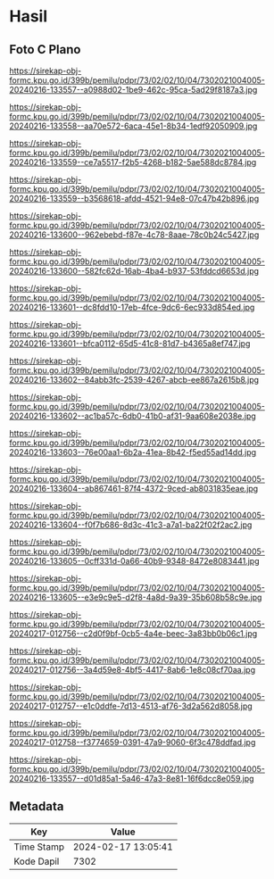 # Hasil

## Foto C Plano

https://sirekap-obj-formc.kpu.go.id/399b/pemilu/pdpr/73/02/02/10/04/7302021004005-20240216-133557--a0988d02-1be9-462c-95ca-5ad29f8187a3.jpg

https://sirekap-obj-formc.kpu.go.id/399b/pemilu/pdpr/73/02/02/10/04/7302021004005-20240216-133558--aa70e572-6aca-45e1-8b34-1edf92050909.jpg

https://sirekap-obj-formc.kpu.go.id/399b/pemilu/pdpr/73/02/02/10/04/7302021004005-20240216-133559--ce7a5517-f2b5-4268-b182-5ae588dc8784.jpg

https://sirekap-obj-formc.kpu.go.id/399b/pemilu/pdpr/73/02/02/10/04/7302021004005-20240216-133559--b3568618-afdd-4521-94e8-07c47b42b896.jpg

https://sirekap-obj-formc.kpu.go.id/399b/pemilu/pdpr/73/02/02/10/04/7302021004005-20240216-133600--962ebebd-f87e-4c78-8aae-78c0b24c5427.jpg

https://sirekap-obj-formc.kpu.go.id/399b/pemilu/pdpr/73/02/02/10/04/7302021004005-20240216-133600--582fc62d-16ab-4ba4-b937-53fddcd6653d.jpg

https://sirekap-obj-formc.kpu.go.id/399b/pemilu/pdpr/73/02/02/10/04/7302021004005-20240216-133601--dc8fdd10-17eb-4fce-9dc6-6ec933d854ed.jpg

https://sirekap-obj-formc.kpu.go.id/399b/pemilu/pdpr/73/02/02/10/04/7302021004005-20240216-133601--bfca0112-65d5-41c8-81d7-b4365a8ef747.jpg

https://sirekap-obj-formc.kpu.go.id/399b/pemilu/pdpr/73/02/02/10/04/7302021004005-20240216-133602--84abb3fc-2539-4267-abcb-ee867a2615b8.jpg

https://sirekap-obj-formc.kpu.go.id/399b/pemilu/pdpr/73/02/02/10/04/7302021004005-20240216-133602--ac1ba57c-6db0-41b0-af31-9aa608e2038e.jpg

https://sirekap-obj-formc.kpu.go.id/399b/pemilu/pdpr/73/02/02/10/04/7302021004005-20240216-133603--76e00aa1-6b2a-41ea-8b42-f5ed55ad14dd.jpg

https://sirekap-obj-formc.kpu.go.id/399b/pemilu/pdpr/73/02/02/10/04/7302021004005-20240216-133604--ab867461-87f4-4372-9ced-ab8031835eae.jpg

https://sirekap-obj-formc.kpu.go.id/399b/pemilu/pdpr/73/02/02/10/04/7302021004005-20240216-133604--f0f7b686-8d3c-41c3-a7a1-ba22f02f2ac2.jpg

https://sirekap-obj-formc.kpu.go.id/399b/pemilu/pdpr/73/02/02/10/04/7302021004005-20240216-133605--0cff331d-0a66-40b9-9348-8472e8083441.jpg

https://sirekap-obj-formc.kpu.go.id/399b/pemilu/pdpr/73/02/02/10/04/7302021004005-20240216-133605--e3e9c9e5-d2f8-4a8d-9a39-35b608b58c9e.jpg

https://sirekap-obj-formc.kpu.go.id/399b/pemilu/pdpr/73/02/02/10/04/7302021004005-20240217-012756--c2d0f9bf-0cb5-4a4e-beec-3a83bb0b06c1.jpg

https://sirekap-obj-formc.kpu.go.id/399b/pemilu/pdpr/73/02/02/10/04/7302021004005-20240217-012756--3a4d59e8-4bf5-4417-8ab6-1e8c08cf70aa.jpg

https://sirekap-obj-formc.kpu.go.id/399b/pemilu/pdpr/73/02/02/10/04/7302021004005-20240217-012757--e1c0ddfe-7d13-4513-af76-3d2a562d8058.jpg

https://sirekap-obj-formc.kpu.go.id/399b/pemilu/pdpr/73/02/02/10/04/7302021004005-20240217-012758--f3774659-0391-47a9-9060-6f3c478ddfad.jpg

https://sirekap-obj-formc.kpu.go.id/399b/pemilu/pdpr/73/02/02/10/04/7302021004005-20240216-133557--d01d85a1-5a46-47a3-8e81-16f6dcc8e059.jpg


## Metadata

| Key        | Value               |
| ---------- | ------------------- |
| Time Stamp | 2024-02-17 13:05:41 |
| Kode Dapil | 7302                |



